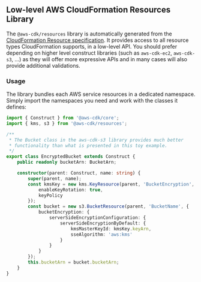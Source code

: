 ## Low-level AWS CloudFormation Resources Library
The `@aws-cdk/resources` library is automatically generated from the
[CloudFormation Resource specification](https://docs.aws.amazon.com/AWSCloudFormation/latest/UserGuide/cfn-resource-specification.html).
It provides access to all resource types CloudFormation supports, in a low-level API. You should prefer depending on
higher level construct libraries (such as `aws-cdk-ec2`, `aws-cdk-s3`, ...) as they will offer more expressive APIs and in many cases will
also provide additional validations.

### Usage
The library bundles each AWS service resources in a dedicated namespace. Simply import the namespaces you need and work
with the classes it defines:

```ts
import { Construct } from '@aws-cdk/core';
import { kms, s3 } from '@aws-cdk/resources';

/**
 * The Bucket class in the aws-cdk-s3 library provides much better
 * functionality than what is presented in this toy example.
 */
export class EncryptedBucket extends Construct {
    public readonly bucketArn: BucketArn;

    constructor(parent: Construct, name: string) {
        super(parent, name);
        const kmsKey = new kms.KeyResource(parent, 'BucketEncryption', {
            enableKeyRotation: true,
            keyPolicy
        });
        const bucket = new s3.BucketResource(parent, 'BucketName', {
            bucketEncryption: {
                serverSideEncryptionConfiguration: {
                    serverSideEncryptionByDefault: {
                        kmsMasterKeyId: kmsKey.keyArn,
                        sseAlgorithm: 'aws:kms'
                    }
                }
            }
        });
        this.bucketArn = bucket.bucketArn;
    }
}
```
